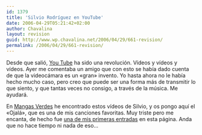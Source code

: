 ```yaml
---
id: 1379
title: 'Silvio Rodríguez en YouTube'
date: 2006-04-29T05:21:42+02:00
author: Chavalina
layout: revision
guid: http://www.wp.chavalina.net/2006/04/29/661-revision/
permalink: /2006/04/29/661-revision/
---
```

Desde que salió, [You Tube](http://www.youtube.com) ha sido una revolución. Vídeos y vídeos y vídeos. Ayer me comentaba un amigo que con esto se había dado cuenta de que la videocámara es un «gran» invento. Yo hasta ahora no le había hecho mucho caso, pero creo que puede ser una forma más de transmitir lo que siento, y que tantas veces no consigo, a través de la música. Me ayudará.  
  
En <a href="http://mangasverdes.es/2006/04/29/silvio-rodriguez-en-youtube/" target="_blank">Mangas Verdes</a> he encontrado estos vídeos de Silvio, y os pongo aquí el «Ojalá», que es una de mis canciones favoritas. Muy triste pero me encanta, de hecho fue <a href="http://chavalina.net/comentar.php?idpost=35" target="_blank">una de mis primeras entradas</a> en esta página. Anda que no hace tiempo ni nada de eso…